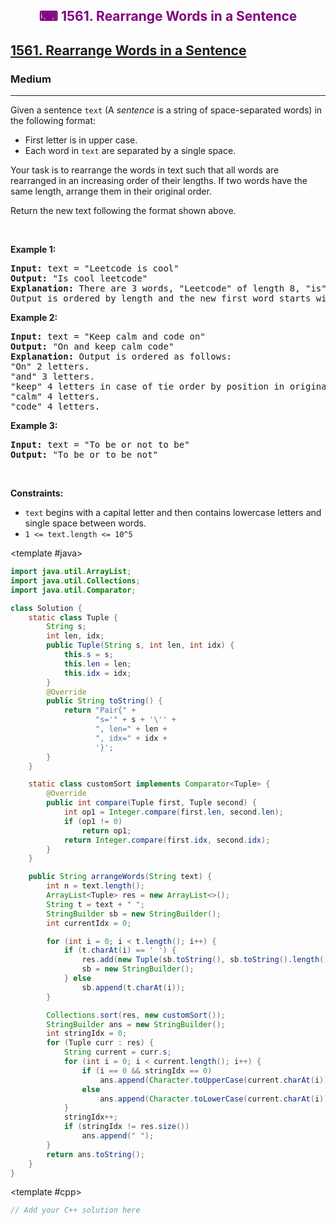 <div align = "center">
<h style = "margin-bottom: 0px; margin-top: 0px; color : purple;" align = "center" class = "header">

## ⌨ 1561. Rearrange Words in a Sentence

</h>
</div>

<h2><a href="https://leetcode.com/problems/rearrange-words-in-a-sentence" target = "_blank">1561. Rearrange Words in a Sentence</a></h2><h3>Medium</h3><hr><p>Given a sentence&nbsp;<code>text</code> (A&nbsp;<em>sentence</em>&nbsp;is a string of space-separated words) in the following format:</p>

<ul>
	<li>First letter is in upper case.</li>
	<li>Each word in <code>text</code> are separated by a single space.</li>
</ul>

<p>Your task is to rearrange the words in text such that&nbsp;all words are rearranged in an increasing order of their lengths. If two words have the same length, arrange them in their original order.</p>

<p>Return the new text&nbsp;following the format shown above.</p>

<p>&nbsp;</p>
<p><strong class="example">Example 1:</strong></p>

<pre>
<strong>Input:</strong> text = &quot;Leetcode is cool&quot;
<strong>Output:</strong> &quot;Is cool leetcode&quot;
<strong>Explanation: </strong>There are 3 words, &quot;Leetcode&quot; of length 8, &quot;is&quot; of length 2 and &quot;cool&quot; of length 4.
Output is ordered by length and the new first word starts with capital letter.
</pre>

<p><strong class="example">Example 2:</strong></p>

<pre>
<strong>Input:</strong> text = &quot;Keep calm and code on&quot;
<strong>Output:</strong> &quot;On and keep calm code&quot;
<strong>Explanation: </strong>Output is ordered as follows:
&quot;On&quot; 2 letters.
&quot;and&quot; 3 letters.
&quot;keep&quot; 4 letters in case of tie order by position in original text.
&quot;calm&quot; 4 letters.
&quot;code&quot; 4 letters.
</pre>

<p><strong class="example">Example 3:</strong></p>

<pre>
<strong>Input:</strong> text = &quot;To be or not to be&quot;
<strong>Output:</strong> &quot;To be or to be not&quot;
</pre>

<p>&nbsp;</p>
<p><strong>Constraints:</strong></p>

<ul>
	<li><code>text</code> begins with a capital letter and then contains lowercase letters and single space between words.</li>
	<li><code>1 &lt;= text.length &lt;= 10^5</code></li>
</ul>

<CodeTabs :languages="[ { name: 'C++', slot: 'cpp' }, { name: 'Java', slot: 'java' } ]">

<template #java>

```java
import java.util.ArrayList;
import java.util.Collections;
import java.util.Comparator;

class Solution {
    static class Tuple {
        String s;
        int len, idx;
        public Tuple(String s, int len, int idx) {
            this.s = s;
            this.len = len;
            this.idx = idx;
        }
        @Override
        public String toString() {
            return "Pair{" +
                   "s='" + s + '\'' +
                   ", len=" + len +
                   ", idx=" + idx +
                   '}';
        }
    }

    static class customSort implements Comparator<Tuple> {
        @Override
        public int compare(Tuple first, Tuple second) {
            int op1 = Integer.compare(first.len, second.len);
            if (op1 != 0)
                return op1;
            return Integer.compare(first.idx, second.idx);
        }
    }

    public String arrangeWords(String text) {
        int n = text.length();
        ArrayList<Tuple> res = new ArrayList<>();
        String t = text + " ";
        StringBuilder sb = new StringBuilder();
        int currentIdx = 0;

        for (int i = 0; i < t.length(); i++) {
            if (t.charAt(i) == ' ') {
                res.add(new Tuple(sb.toString(), sb.toString().length(), currentIdx++));
                sb = new StringBuilder();
            } else
                sb.append(t.charAt(i));
        }

        Collections.sort(res, new customSort());
        StringBuilder ans = new StringBuilder();
        int stringIdx = 0;
        for (Tuple curr : res) {
            String current = curr.s;
            for (int i = 0; i < current.length(); i++) {
                if (i == 0 && stringIdx == 0)
                    ans.append(Character.toUpperCase(current.charAt(i)));
                else
                    ans.append(Character.toLowerCase(current.charAt(i)));
            }
            stringIdx++;
            if (stringIdx != res.size())
                ans.append(" ");
        }
        return ans.toString();
    }
}
```

</template>

<template #cpp>

```cpp
// Add your C++ solution here
```

</template>

</CodeTabs>

